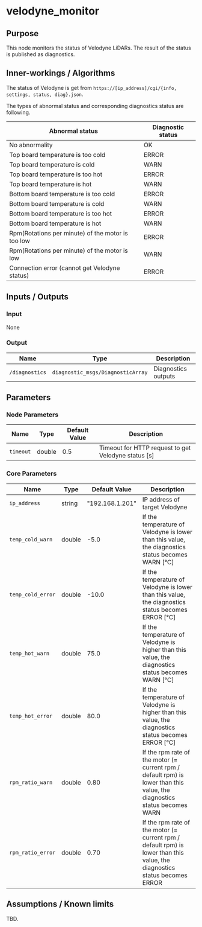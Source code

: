 # velodyne_monitor

## Purpose

This node monitors the status of Velodyne LiDARs.
The result of the status is published as diagnostics.

## Inner-workings / Algorithms

The status of Velodyne is get from `https://[ip_address]/cgi/{info, settings, status, diag}.json`.

The types of abnormal status and corresponding diagnostics status are following.

| Abnormal status                                   | Diagnostic status |
| ------------------------------------------------- | ----------------- |
| No abnormality                                    | OK                |
| Top board temperature is too cold                 | ERROR             |
| Top board temperature is cold                     | WARN              |
| Top board temperature is too hot                  | ERROR             |
| Top board temperature is hot                      | WARN              |
| Bottom board temperature is too cold              | ERROR             |
| Bottom board temperature is cold                  | WARN              |
| Bottom board temperature is too hot               | ERROR             |
| Bottom board temperature is hot                   | WARN              |
| Rpm(Rotations per minute) of the motor is too low | ERROR             |
| Rpm(Rotations per minute) of the motor is low     | WARN              |
| Connection error (cannot get Velodyne status)     | ERROR             |

## Inputs / Outputs

### Input

None

### Output

| Name           | Type                              | Description         |
| -------------- | --------------------------------- | ------------------- |
| `/diagnostics` | `diagnostic_msgs/DiagnosticArray` | Diagnostics outputs |

## Parameters

### Node Parameters

| Name      | Type   | Default Value | Description                                         |
| --------- | ------ | ------------- | --------------------------------------------------- |
| `timeout` | double | 0.5           | Timeout for HTTP request to get Velodyne status [s] |

### Core Parameters

| Name              | Type   | Default Value   | Description                                                                                                              |
| ----------------- | ------ | --------------- | ------------------------------------------------------------------------------------------------------------------------- |
| `ip_address`      | string | "192.168.1.201" | IP address of target Velodyne                                                                                             |
| `temp_cold_warn`  | double | -5.0            | If the temperature of Velodyne is lower than this value, the diagnostics status becomes WARN [°C]                         |
| `temp_cold_error` | double | -10.0           | If the temperature of Velodyne is lower than this value, the diagnostics status becomes ERROR [°C]                        |
| `temp_hot_warn`   | double | 75.0            | If the temperature of Velodyne is higher than this value, the diagnostics status becomes WARN [°C]                        |
| `temp_hot_error`  | double | 80.0            | If the temperature of Velodyne is higher than this value, the diagnostics status becomes ERROR [°C]                       |
| `rpm_ratio_warn`  | double | 0.80            | If the rpm rate of the motor (= current rpm / default rpm) is lower than this value, the diagnostics status becomes WARN  |
| `rpm_ratio_error` | double | 0.70            | If the rpm rate of the motor (= current rpm / default rpm) is lower than this value, the diagnostics status becomes ERROR |

## Assumptions / Known limits

TBD.

